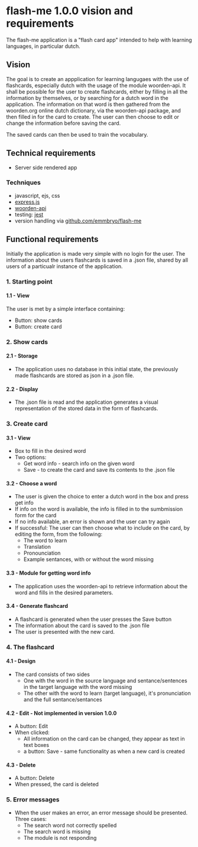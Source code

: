 # flash-me 1.0.0 vision and requirements

The flash-me application is a "flash card app" intended to help with learning languages, in particular dutch. 

## Vision
The goal is to create an appplication for learning langugaes with the use of flashcards, especially dutch with the usage of the module woorden-api.
It shall be possible for the user to create flashcards, either by filling in all the information by themselves, or by searching for a dutch word in the application. The information on that word is then gathered from the woorden.org online dutch dictionary, via the woorden-api package, and then filled in for the card to create. The user can then choose to edit or change the information before saving the card.

The saved cards can then be used to train the vocabulary. 

## Technical requirements
- Server side rendered app

### Techniques
- javascript, ejs, css
- [express.js](https://expressjs.com)
- [woorden-api](https://github.com/emmbryo/woorden-api)
- testing: [jest](https://jestjs.io)
- version handling via [github.com/emmbryo/flash-me](https://github.com/emmbryo/flash-me) 

## Functional requirements

Initially the application is made very simple with no login for the user. The information about the users flashcards is saved in a .json file, shared by all users of a particualr instance of the application.

### 1. Starting point
#### 1.1 - View
The user is met by a simple interface containing:
* Button: show cards
* Button: create card

### 2. Show cards
#### 2.1 - Storage
* The application uses no database in this initial state, the previously made flashcards are stored as json in a .json file.
#### 2.2 - Display
* The .json file is read and the application generates a visual representation of the stored data in the form of flashcards.

### 3. Create card
#### 3.1 - View
* Box to fill in the desired word
* Two options: 
  * Get word info - search info on the given word
  * Save - to create the card and save its contents to the .json file
#### 3.2 - Choose a word
* The user is given the choice to enter a dutch word in the box and press get info
* If info on the word is available, the info is filled in to the sumbmission form for the card
* If no info available, an error is shown and the user can try again
* If successful: The user can then choose what to include on the card, by editing the form, from the following:
  * The word to learn
  * Translation
  * Pronounciation
  * Example sentances, with or without the word missing

#### 3.3 - Module for getting word info
* The application uses the woorden-api to retrieve information about the word and fills in the desired parameters.

#### 3.4 - Generate flashcard
* A flashcard is generated when the user presses the Save button
* The information about the card is saved to the .json file
* The user is presented with the new card. 

### 4. The flashcard
#### 4.1 - Design
* The card consists of two sides
  * One with the word in the source language and sentance/sentences in the target language with the word missing
  * The other with the word to learn (target language), it's pronunciation and the full sentance/sentances 
#### 4.2 - Edit - Not implemented in version 1.0.0
* A button: Edit
* When clicked:
  * All information on the card can be changed, they appear as text in text boxes
  * a button: Save - same functionality as when a new card is created
#### 4.3 - Delete
* A button: Delete
* When pressed, the card is deleted

### 5. Error messages
* When the user makes an error, an error message should be presented. Three cases:
  * The search word not correctly spelled
  * The search word is missing
  * The module is not responding